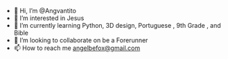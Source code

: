 - 👋 Hi, I’m @Angvantito
- 👀 I’m interested in Jesus
- 🌱 I’m currently learning Python, 3D design, Portuguese , 9th Grade , and Bible
- 💞️ I’m looking to collaborate on be a Forerunner
- 📫 How to reach me angelbefox@gmail.com

<!---
Angvantito/Angvantito is a ✨ special ✨ repository because its `README.md` (this file) appears on your GitHub profile.
You can click the Preview link to take a look at your changes.
--->
